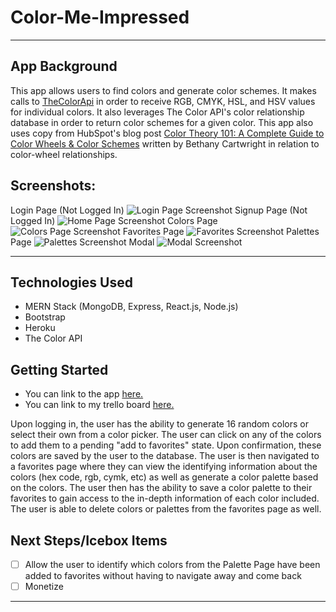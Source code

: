 # Color-Me-Impressed
---

## App Background
This app allows users to find colors and generate color schemes. It makes calls to [TheColorApi](https://www.thecolorapi.com/) in order to receive RGB, CMYK, HSL, and HSV values for individual colors. It also leverages The Color API's color relationship database in order to return color schemes for a given color. This app also uses copy from HubSpot's blog post [Color Theory 101: A Complete Guide to Color Wheels & Color Schemes](https://blog.hubspot.com/marketing/color-theory-design) written by Bethany Cartwright in relation to color-wheel relationships. 




 
## Screenshots:
Login Page (Not Logged In)
![Login Page Screenshot](https://i.imgur.com/Kimdm99.png)
Signup Page (Not Logged In)
![Home Page Screenshot](https://i.imgur.com/OK3Skve.png)
Colors Page
![Colors Page Screenshot](https://i.imgur.com/Sa6sp9o.png)
Favorites Page
![Favorites Screenshot](https://i.imgur.com/eULm6aC.png)
Palettes Page 
![Palettes Screenshot](https://i.imgur.com/deZcz4U.png)
Modal
![Modal Screenshot](https://i.imgur.com/Y6JQZsL.png)


---

## Technologies Used
- MERN Stack (MongoDB, Express, React.js, Node.js)
- Bootstrap
- Heroku
- The Color API

## Getting Started
- You can link to the app [here.](https://color-me-impressed.herokuapp.com/)
- You can link to my trello board [here.](https://trello.com/b/0SXm6vGU/ga-project-4-planning)

Upon logging in, the user has the ability to generate 16 random colors or select their own from a color picker. The user can click on any of the colors to add them to a pending "add to favorites" state. Upon confirmation, these colors are saved by the user to the database. The user is then navigated to a favorites page where they can view the identifying information about the colors (hex code, rgb, cymk, etc) as well as generate a color palette based on the colors. The user then has the ability to save a color palette to their favorites to gain access to the in-depth information of each color included. The user is able to delete colors or palettes from the favorites page as well. 

## Next Steps/Icebox Items

- [ ] Allow the user to identify which colors from the Palette Page have been added to favorites without having to navigate away and come back
- [ ] Monetize

---